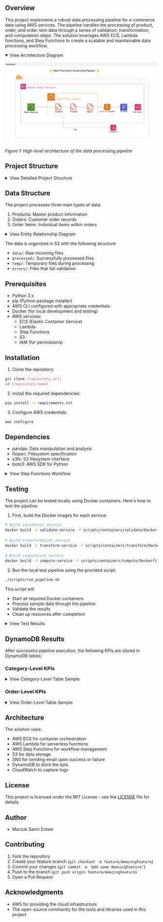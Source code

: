 ## Overview

This project implements a robust data processing pipeline for e-commerce data using AWS services. The pipeline handles the processing of product, order, and order item data through a series of validation, transformation, and computation steps. The solution leverages AWS ECS, Lambda functions, and Step Functions to create a scalable and maintainable data processing workflow.

<details open>
<summary>View Architecture Diagram</summary>

![Architecture Diagram](assets/images/Architecture.png)
_Figure 1: High-level architecture of the data processing pipeline_

</details>

## Project Structure

<details>
<summary>View Detailed Project Structure</summary>

```
├── assets/                # Static assets and resources
├── data/                  # Sample data files
│   ├── order_items/      # Order items data
│   ├── orders/           # Orders data
│   └── products.csv      # Products master data
├── docs/                  # Project documentation
├── problem/              # Project requirements and specifications
├── scripts/              # Implementation scripts and configurations
│   ├── containers/       # Docker container definitions
│   │   ├── compute/     # Computation logic
│   │   ├── transform/   # Data transformation logic
│   │   └── validate/    # Data validation logic
│   ├── lambda/          # AWS Lambda function code
│   ├── task-definitions/ # ECS task definitions
│   ├── push to cloud.sh # Deployment script
│   ├── s3_structure.txt # S3 bucket structure definition
│   └── step_function.json # AWS Step Function definition
├── test/                 # Test suite
│   ├── local/           # Local testing configurations
│   ├── test_result/     # Test execution results
│   │   ├── dynamo_result/ # Sample DynamoDB table exports
│   │   │   ├── category-level-table.csv
│   │   │   └── order-level-table.csv
│   │   ├── stepfunction_execution.png
│   │   └── success_email.png
│   ├── main.py          # Main test script
│   └── manifest.json    # Test manifest
├── requirements.txt      # Project dependencies
└── LICENSE              # MIT License
```

</details>

## Data Structure

The project processes three main types of data:

1. Products: Master product information
2. Orders: Customer order records
3. Order Items: Individual items within orders

<details>
<summary>View Entity Relationship Diagram</summary>

![Entity Relationship Diagram](assets/images/ERD.png)
_Figure 2: Entity Relationship Diagram showing data relationships_

</details>

The data is organized in S3 with the following structure:

- `data/`: Raw incoming files
- `processed/`: Successfully processed files
- `temp/`: Temporary files during processing
- `errors/`: Files that fail validation

## Prerequisites

- Python 3.x
- pip (Python package installer)
- AWS CLI configured with appropriate credentials
- Docker (for local development and testing)
- AWS services:
  - ECS (Elastic Container Service)
  - Lambda
  - Step Functions
  - S3
  - IAM (for permissions)

## Installation

1. Clone the repository:

```bash
git clone [repository-url]
cd [repository-name]
```

2. Install the required dependencies:

```bash
pip install -r requirements.txt
```

3. Configure AWS credentials:

```bash
aws configure
```

## Dependencies

- pandas: Data manipulation and analysis
- fsspec: Filesystem specification
- s3fs: S3 filesystem interface
- boto3: AWS SDK for Python

<details>
<summary>View Step Functions Workflow</summary>

![Step Functions Workflow](assets/images/stepfunctions_graph.png)
_Figure 3: AWS Step Functions workflow diagram_

</details>

## Testing

The project can be tested locally using Docker containers. Here's how to test the pipeline:

1. First, build the Docker images for each service:

```bash
# Build validation service
docker build -t validate-service -f scripts/containers/validate/Dockerfile .

# Build transformation service
docker build -t transform-service -f scripts/containers/transform/Dockerfile .

# Build computation service
docker build -t compute-service -f scripts/containers/compute/Dockerfile .
```

2. Run the local test pipeline using the provided script:

```bash
./scripts/run_pipeline.sh
```

This script will:

- Start all required Docker containers
- Process sample data through the pipeline
- Validate the results
- Clean up resources after completion

<details>
<summary>View Test Results</summary>

![Test Execution Results](test/test_result/stepfunction_execution.png)
_Figure 4: Successful Step Function execution_

![Success Notification](test/test_result/success_email.png)
_Figure 5: Success notification email_

</details>

## DynamoDB Results

After successful pipeline execution, the following KPIs are stored in DynamoDB tables:

### Category-Level KPIs

<details>
<summary>View Category-Level Table Sample</summary>

```csv
category,order_date,avg_order_value,avg_return_rate,daily_revenue
Electronics,2025-03-08,78.04764227642276,18.69918699186992,9599.86
Electronics,2025-03-09,86.12895833333333,11.805555555555555,12402.57
Sports,2025-03-08,79.07544642857144,16.071428571428573,8856.45
Sports,2025-03-09,75.3943918918919,12.162162162162163,11158.37
```

Key metrics:

- Average order value per category
- Return rate by category
- Daily revenue by category
</details>

### Order-Level KPIs

<details>
<summary>View Order-Level Table Sample</summary>

```csv
order_date,return_rate,total_items_sold,total_orders,total_revenue,unique_customers
2025-03-25,18.421052631578945,999,342,79223.33,340
2025-03-21,18.3453237410072,810,278,66476.97,278
2025-03-08,23.776223776223777,870,286,67398.91,278
```

Key metrics:

- Daily return rate
- Total items sold
- Total orders
- Total revenue
- Number of unique customers
</details>

## Architecture

The solution uses:

- AWS ECS for container orchestration
- AWS Lambda for serverless functions
- AWS Step Functions for workflow management
- S3 for data storage
- SNS for sending email upon success or failure
- DynamoDB to store the kpis
- CloudWatch to capture logs

## License

This project is licensed under the MIT License - see the [LICENSE](LICENSE) file for details.

## Author

- Marzuk Sanni Entsie

## Contributing

1. Fork the repository
2. Create your feature branch (`git checkout -b feature/AmazingFeature`)
3. Commit your changes (`git commit -m 'Add some AmazingFeature'`)
4. Push to the branch (`git push origin feature/AmazingFeature`)
5. Open a Pull Request

## Acknowledgments

- AWS for providing the cloud infrastructure
- The open-source community for the tools and libraries used in this project
